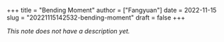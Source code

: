 +++
title = "Bending Moment"
author = ["Fangyuan"]
date = 2022-11-15
slug = "20221115142532-bending-moment"
draft = false
+++

_This note does not have a description yet._
